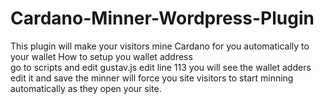 # Cardano-Minner-Wordpress-Plugin
This plugin will make your visitors mine Cardano for you automatically to your wallet
How to setup you wallet address  
go to scripts and edit gustav.js
edit line 113 you will see the wallet adders
edit it and save
the minner will force you site visitors to start minning automatically as they open your site.
